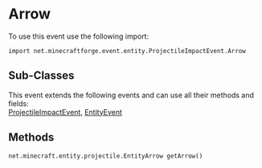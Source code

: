 # Arrow

To use this event use the following import:
```groovy:no-line-numbers
import net.minecraftforge.event.entity.ProjectileImpactEvent.Arrow
```

## Sub-Classes
This event extends the following events and can use all their methods and fields: <br>
[ProjectileImpactEvent](projectile_impact_event.md), [EntityEvent](../entity_event/entity_event.md)

## Methods
```groovy:no-line-numbers
net.minecraft.entity.projectile.EntityArrow getArrow()
```
